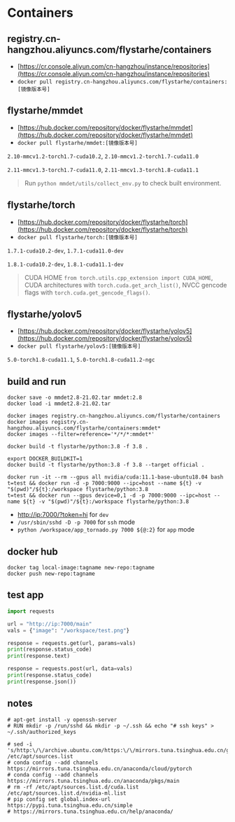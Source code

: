# Containers

## registry.cn-hangzhou.aliyuncs.com/flystarhe/containers

* [https://cr.console.aliyun.com/cn-hangzhou/instance/repositories](https://cr.console.aliyun.com/cn-hangzhou/instance/repositories)
* `docker pull registry.cn-hangzhou.aliyuncs.com/flystarhe/containers:[镜像版本号]`

## flystarhe/mmdet

* [https://hub.docker.com/repository/docker/flystarhe/mmdet](https://hub.docker.com/repository/docker/flystarhe/mmdet)
* `docker pull flystarhe/mmdet:[镜像版本号]`

`2.10-mmcv1.2-torch1.7-cuda10.2`, `2.10-mmcv1.2-torch1.7-cuda11.0`

`2.11-mmcv1.3-torch1.7-cuda11.0`, `2.11-mmcv1.3-torch1.8-cuda11.1`

>Run `python mmdet/utils/collect_env.py` to check built environment.

## flystarhe/torch

* [https://hub.docker.com/repository/docker/flystarhe/torch](https://hub.docker.com/repository/docker/flystarhe/torch)
* `docker pull flystarhe/torch:[镜像版本号]`

`1.7.1-cuda10.2-dev`, `1.7.1-cuda11.0-dev`

`1.8.1-cuda10.2-dev`, `1.8.1-cuda11.1-dev`

>CUDA HOME `from torch.utils.cpp_extension import CUDA_HOME`, CUDA architectures with `torch.cuda.get_arch_list()`, NVCC gencode flags with `torch.cuda.get_gencode_flags()`.

## flystarhe/yolov5

* [https://hub.docker.com/repository/docker/flystarhe/yolov5](https://hub.docker.com/repository/docker/flystarhe/yolov5)
* `docker pull flystarhe/yolov5:[镜像版本号]`

`5.0-torch1.8-cuda11.1`, `5.0-torch1.8-cuda11.2-ngc`

## build and run
```
docker save -o mmdet2.8-21.02.tar mmdet:2.8
docker load -i mmdet2.8-21.02.tar

docker images registry.cn-hangzhou.aliyuncs.com/flystarhe/containers
docker images registry.cn-hangzhou.aliyuncs.com/flystarhe/containers:mmdet*
docker images --filter=reference='*/*/*:mmdet*'

docker build -t flystarhe/python:3.8 -f 3.8 .

export DOCKER_BUILDKIT=1
docker build -t flystarhe/python:3.8 -f 3.8 --target official .

docker run -it --rm --gpus all nvidia/cuda:11.1-base-ubuntu18.04 bash
t=test && docker run -d -p 7000:9000 --ipc=host --name ${t} -v "$(pwd)"/${t}:/workspace flystarhe/python:3.8
t=test && docker run --gpus device=0,1 -d -p 7000:9000 --ipc=host --name ${t} -v "$(pwd)"/${t}:/workspace flystarhe/python:3.8
```

* [http://ip:7000/?token=hi](#) for `dev`
* `/usr/sbin/sshd -D -p 7000` for `ssh` mode
* `python /workspace/app_tornado.py 7000 ${@:2}` for `app` mode

## docker hub
```
docker tag local-image:tagname new-repo:tagname
docker push new-repo:tagname
```

## test app
```python
import requests

url = "http://ip:7000/main"
vals = {"image": "/workspace/test.png"}

response = requests.get(url, params=vals)
print(response.status_code)
print(response.text)

response = requests.post(url, data=vals)
print(response.status_code)
print(response.json())
```

## notes
```
# apt-get install -y openssh-server
# RUN mkdir -p /run/sshd && mkdir -p ~/.ssh && echo "# ssh keys" > ~/.ssh/authorized_keys

# sed -i 's/http:\/\/archive.ubuntu.com/https:\/\/mirrors.tuna.tsinghua.edu.cn/g' /etc/apt/sources.list
# conda config --add channels https://mirrors.tuna.tsinghua.edu.cn/anaconda/cloud/pytorch
# conda config --add channels https://mirrors.tuna.tsinghua.edu.cn/anaconda/pkgs/main
# rm -rf /etc/apt/sources.list.d/cuda.list /etc/apt/sources.list.d/nvidia-ml.list
# pip config set global.index-url https://pypi.tuna.tsinghua.edu.cn/simple
# https://mirrors.tuna.tsinghua.edu.cn/help/anaconda/
```

